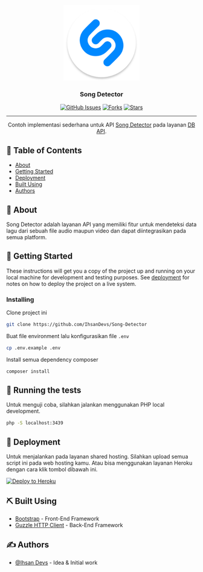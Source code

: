 <p align="center">
  <a href="" rel="noopener">
 <img width=200px height=200px src="assets/img/icon.png" alt="Project logo"></a>
</p>

<h3 align="center">Song Detector</h3>

<div align="center">

[![GitHub Issues](https://img.shields.io/github/issues/IhsanDevs/Song_Detector)](https://github.com/IhsanDevs/Song_Detector/issues)
[![Forks](https://img.shields.io/github/forks/IhsanDevs/Song_Detector)]()
[![Stars](https://img.shields.io/github/stars/IhsanDevs/Song_Detector)]()

</div>

---

<p align="center"> Contoh implementasi sederhana untuk API <a href="https://songdetector.dbapi.org">Song Detector</a> pada layanan <a href="https://dbapi.org">DB API</a>.
    <br> 
</p>

## 📝 Table of Contents

- [About](#about)
- [Getting Started](#getting_started)
- [Deployment](#deployment)
- [Built Using](#built_using)
- [Authors](#authors)

## 🧐 About <a name = "about"></a>

Song Detector adalah layanan API yang memiliki fitur untuk mendeteksi data lagu dari sebuah file audio maupun video dan dapat diintegrasikan pada semua platform.

## 🏁 Getting Started <a name = "getting_started"></a>

These instructions will get you a copy of the project up and running on your local machine for development and testing purposes. See [deployment](#deployment) for notes on how to deploy the project on a live system.

### Installing

Clone project ini

```bash
git clone https://github.com/IhsanDevs/Song-Detector
```

Buat file environment lalu konfigurasikan file `.env`

```bash
cp .env.example .env
```

Install semua dependency composer

```bash
composer install
```

## 🔧 Running the tests <a name = "tests"></a>

Untuk menguji coba, silahkan jalankan menggunakan PHP local development.

```bash
php -S localhost:3439
```

## 🚀 Deployment <a name = "deployment"></a>

Untuk menjalankan pada layanan shared hosting. Silahkan upload semua script ini pada web hosting kamu. Atau bisa menggunakan layanan Heroku dengan cara klik tombol dibawah ini.

[![Deploy to Heroku](https://www.herokucdn.com/deploy/button.png)](https://heroku.com/deploy)

## ⛏️ Built Using <a name = "built_using"></a>

- [Bootstrap](https://getbootstrap.com/) - Front-End Framework
- [Guzzle HTTP Client](https://docs.guzzlephp.org/en/stable/) - Back-End Framework

## ✍️ Authors <a name = "authors"></a>

- [@Ihsan Devs](https://github.com/IhsanDevs) - Idea & Initial work
